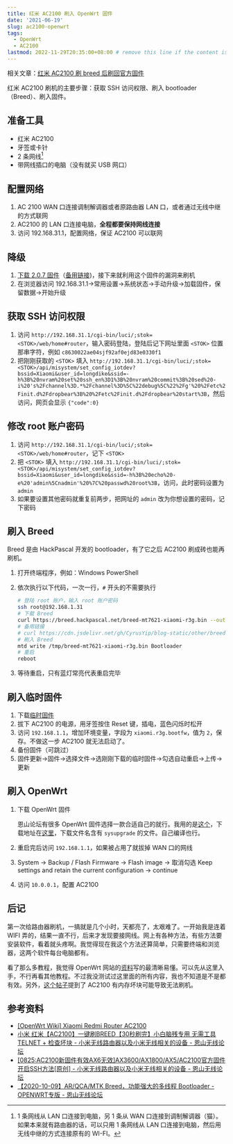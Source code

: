 ```yaml
---
title: 红米 AC2100 刷入 OpenWrt 固件
date: '2021-06-19'
slug: ac2100-openwrt
tags:
  - OpenWrt
  - AC2100
lastmod: 2022-11-29T20:35:00+08:00 # remove this line if the content is actually changed
---
```


相关文章：[红米 AC2100 刷 breed 后刷回官方固件](/zh-cn/post/2022/10/16/ac2100-stock-firmware/)

红米 AC2100 刷机的主要步骤：获取 SSH 访问权限、刷入 bootloader（Breed）、刷入固件。

## 准备工具

- 红米 AC2100
- 牙签或卡针
- 2 条网线[^xian]
- 带网线插口的电脑（没有就买 USB 网口）

[^xian]: 1 条网线从 LAN 口连接到电脑，另 1 条从 WAN 口连接到调制解调器（猫）。如果本来就有路由器的话，可以只用 1 条网线从 LAN 口连接到电脑，然后用无线中继的方式连接原有的 WI-FI。

## 配置网络

1. AC 2100 WAN 口连接调制解调器或者原路由器 LAN 口，或者通过无线中继的方式联网
1. AC2100 的 LAN 口连接电脑，**全程都要保持网线连接**
1. 访问 192.168.31.1，配置网络，保证 AC2100 可以联网

## 降级

1. [下载 2.0.7 固件](http://cdn.cnbj1.fds.api.mi-img.com/xiaoqiang/rom/rm2100/miwifi_rm2100_firmware_d6234_2.0.7.bin)（[备用链接](https://cdn.jsdelivr.net/gh/CyrusYip/blog-static/other/miwifi_rm2100_firmware_d6234_2.0.7.bin))，接下来就利用这个固件的漏洞来刷机
1. 在浏览器访问 192.168.31.1->常用设置->系统状态->手动升级->加载固件，保留数据->开始升级

## 获取 SSH 访问权限

1. 访问 `http://192.168.31.1/cgi-bin/luci/;stok=<STOK>/web/home#router`，输入密码登陆，登陆后记下网址里面 `<STOK>` 位置那串字符，例如 `c8630022ae04sjf92af0ejd83e0330f1`
1. 把刚刚获取的 `<STOK>` 填入 `http://192.168.31.1/cgi-bin/luci/;stok=<STOK>/api/misystem/set_config_iotdev?bssid=Xiaomi&user_id=longdike&ssid=-h%3B%20nvram%20set%20ssh_en%3D1%3B%20nvram%20commit%3B%20sed%20-i%20's%2Fchannel%3D.*%2Fchannel%3D%5C%22debug%5C%22%2Fg'%20%2Fetc%2Finit.d%2Fdropbear%3B%20%2Fetc%2Finit.d%2Fdropbear%20start%3B`，然后访问，网页会显示 `{"code":0}`

## 修改 root 账户密码

1. 访问 `http://192.168.31.1/cgi-bin/luci/;stok=<STOK>/web/home#router`，记下 `<STOK>`
1. 把 `<STOK>` 填入 `http://192.168.31.1/cgi-bin/luci/;stok=<STOK>/api/misystem/set_config_iotdev?bssid=Xiaomi&user_id=longdike&ssid=-h%3B%20echo%20-e%20'admin%5Cnadmin'%20%7C%20passwd%20root%3B`，访问，此时密码设置为 `admin`
1. 如果要设置其他密码就重复前两步，把网址的 `admin` 改为你想设置的密码，记下密码

## 刷入 Breed

Breed 是由 HackPascal 开发的 bootloader，有了它之后 AC2100 刷成砖也能再刷机。

1. 打开终端程序，例如：Windows PowerShell

1. 依次执行以下代码，一次一行，`#` 开头的不需要执行

    ```bash
    # 登陆 root 账户，输入 root 账户密码
    ssh root@192.168.1.31
    # 下载 Breed
    curl https://breed.hackpascal.net/breed-mt7621-xiaomi-r3g.bin --output  breed-mt7621-xiaomi-r3g.bin
    # 备用链接
    # curl https://cdn.jsdelivr.net/gh/CyrusYip/blog-static/other/breed-mt7621-xiaomi-r3g.bin --output  breed-mt7621-xiaomi-r3g.bin
    # 刷入 Breed
    mtd write /tmp/breed-mt7621-xiaomi-r3g.bin Bootloader
    # 重启
    reboot
    ```

1. 等待重启，只有蓝灯常亮代表重启完毕

## 刷入临时固件

1. 下载[临时固件](https://cdn.jsdelivr.net/gh/CyrusYip/blog-static/other/openwrt-ramips-mt7621-xiaomi_redmi-router-ac2100-initramfs-kernel.bin)
1. 拔下 AC2100 的电源，用牙签按住 Reset 键，插电，蓝色闪烁时松开
1. 访问 `192.168.1.1`，增加环境变量，字段为 `xiaomi.r3g.bootfw`，值为 `2`，保存。不做这一步 AC2100 就无法启动了。
1. 备份固件（可跳过）
1. 固件更新->固件->选择文件->选刚刚下载的临时固件->勾选自动重启->上传->更新

## 刷入 OpenWrt

1. 下载 OpenWrt 固件

    恩山论坛有很多 OpenWrt 固件选择一款合适自己的就行。我用的是[这个](https://www.right.com.cn/forum/thread-4048412-1-1.html)，下载地址在[这里](https://down.cloudorz.com/Router/LEDE/XiaoMi/XiaoMi-AC2100/Lean/)，下载文件名含有 `sysupgrade` 的文件。自己编译也行。

1. 重启完后访问 `192.168.1.1`，如果被占用了就拔掉 WAN 口的网线

1. System -> Backup / Flash Firmware -> Flash image -> 取消勾选 Keep settings and retain the current configuration -> continue

1. 访问 `10.0.0.1`，配置 AC2100

## 后记

第一次给路由器刷机，一搞就是几个小时，天都亮了，太艰难了。一开始我是连着 WIFI 弄的，结果一直不行，后来才发现要接网线。网上有各种方法，有些方法要安装软件，看着就头疼啊。我觉得现在我这个方法还算简单，只需要终端和浏览器，这两个软件每台电脑都有。

看了那么多教程，我觉得 OpenWrt 网站的[资料](https://openwrt.org/toh/xiaomi/xiaomi_redmi_router_ac2100)写的最清晰易懂。可以先从这里入手，不行再看其他教程。不过我没测试过这里面的所有内容，我也不知道是不是都有效。另外，[这个帖子](https://www.right.com.cn/forum/thread-4054150-1-1.html)提到了 AC2100 有内存坏块可能导致无法刷机。

## 参考资料

- [[OpenWrt Wiki] Xiaomi Redmi Router AC2100](https://openwrt.org/toh/xiaomi/xiaomi_redmi_router_ac2100)
- [小米 红米【AC2100】一键刷BREED【30秒刷完】小白脑残专用 无需工具TELNET + 检查坏块 - 小米无线路由器以及小米无线相关的设备 - 恩山无线论坛](https://www.right.com.cn/forum/thread-4066963-1-1.html)
- [[0825:AC2100新固件有效AX6无效]AX3600/AX1800/AX5/AC2100官方固件开启SSH方法[原创] - 小米无线路由器以及小米无线相关的设备 - 恩山无线论坛](https://www.right.com.cn/forum/thread-4032490-1-1.html)
- [【2020-10-09】AR/QCA/MTK Breed，功能强大的多线程 Bootloader - OPENWRT专版 - 恩山无线论坛](https://www.right.com.cn/forum/thread-161906-1-1.html)

